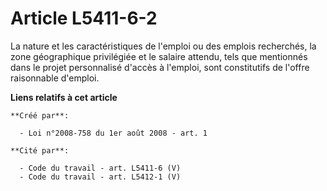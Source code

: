 # Article L5411-6-2

La nature et les caractéristiques de l'emploi ou des emplois recherchés, la zone géographique privilégiée et le salaire
attendu, tels que mentionnés dans le projet personnalisé d'accès à l'emploi, sont constitutifs de l'offre raisonnable
d'emploi.

**Liens relatifs à cet article**

	**Créé par**:

	  - Loi n°2008-758 du 1er août 2008 - art. 1

	**Cité par**:

	  - Code du travail - art. L5411-6 (V)
	  - Code du travail - art. L5412-1 (V)
